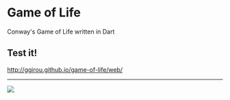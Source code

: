 Game of Life
============

Conway's Game of Life written in Dart  

Test it!
--------
http://ggirou.github.io/game-of-life/web/


___________________________________________________________________________________________________
[![](https://drone.io/ggirou/game-of-life/status.png)](https://drone.io/ggirou/game-of-life/latest)

